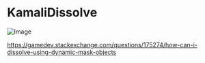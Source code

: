 # KamaliDissolve

![Image](https://user-images.githubusercontent.com/16706911/64436922-8ab3d500-d0da-11e9-968e-3f97ab09fb61.gif)

https://gamedev.stackexchange.com/questions/175274/how-can-i-dissolve-using-dynamic-mask-objects
